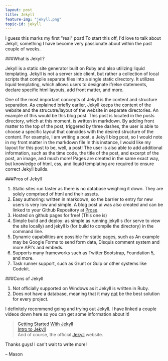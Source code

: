 ```yaml
---
layout: post
title: Jekyll
feature-img: "jekyll.png"
topic-id: jekyll
---
```


I guess this marks my first "real" post! To start this off, I'd love to talk about Jekyll, something I have become very passionate about within the past couple of weeks.

###What is Jekyll?

Jekyll is a static site generator built on Ruby and also utilizing liquid templating. Jekyll is not a server side client, but rather a collection of local scripts that compile separate files into a single static directory. It utilizes liquid templating, which allows users to designate if/else statements, declare specific html layouts, add front matter, and more.

One of the most important concepts of Jekyll is the content and structure separation. As explained briefly earlier, Jekyll keeps the content of the website and the strucutre/layout of the website in separate directories. An example of this would be this blog post. This post is located in the posts directory, which at this moment, is written in markdown. By adding front matter to the top of the post, triggered by three dashes, the user is able to choose a specific layout that coincides with the desired structure of the content. For example, I am writing a post, a Jekyll blog post, so I would note in my front matter in the markdown file In this instance, I would like my layout for this post to be, well, a post! The user is also able to add additional information, such as the time code, the title of the post, and excerpt of the post, an image, and much more! Pages are created in the same exact way, but knowledge of html, css, and liquid templating are required to ensure correct Jekyll builds.

###Pros of Jekyll

1. Static sites run faster as there is no database weighing it down. They are solely comprised of html  and their assets.
2. Easy authoring: written in markdown, so the barrier to entry for new users is very low and simple. A blog post ui was also created and can be linked to your Github Repository at [Prose](http://prose.io).
4. Hosted on github pages for free! (This one is)
5. Simple build and deploy: as simple as running jekyll s (for serve to view the site locally) and jekyll b (for build to compile the directory) in the command line.
6. Dynamic capabilities are possible for static pages, such as An example may be Google Forms to send form data, Disquis comment system and more API's and embeds.
7. Supports many frameworks such as Twitter Bootstrap, Foundation 5, and more.
8. Task runner support, such as Grunt or Gulp or other systems like Codekit.

###Cons of Jekyll

1. Not officially supported on Windows as it Jekyll is written in Ruby.
2. Does not have a database, meaning that it may <u>not</u> be the best solution for every project.

I definitely recommend going and trying out Jekyll. I have linked a couple videos down here so you can get some information about it!

> [Getting Started With Jekyll](https://www.youtube.com/watch?v=iWowJBRMtpc) <br>
[Intro to Jekyll](https://www.youtube.com/watch?v=O7NBEFmA7yA) <br>
And of course, the official [Jekyll](http://jekyllrb.com) website.

Thanks guys! I can't wait to write more!

– Mason
